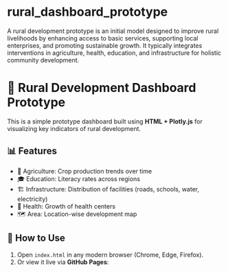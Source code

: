 # rural_dashboard_prototype
A rural development prototype is an initial model designed to improve rural livelihoods by enhancing access to basic services, supporting local enterprises, and promoting sustainable growth. It typically integrates interventions in agriculture, health, education, and infrastructure for holistic community development.
# 🌱 Rural Development Dashboard Prototype

This is a simple prototype dashboard built using **HTML + Plotly.js** for visualizing key indicators of rural development.

## 📊 Features
- 🌾 Agriculture: Crop production trends over time  
- 🎓 Education: Literacy rates across regions  
- 🏗 Infrastructure: Distribution of facilities (roads, schools, water, electricity)  
- 🏥 Health: Growth of health centers  
- 🗺️ Area: Location-wise development map  

## 🚀 How to Use
1. Open `index.html` in any modern browser (Chrome, Edge, Firefox).  
2. Or view it live via **GitHub Pages**:  
